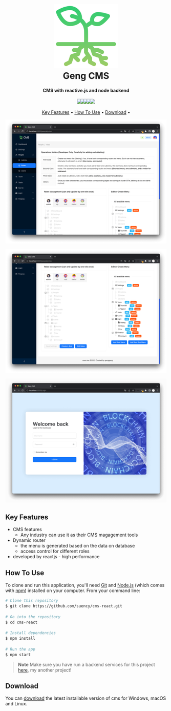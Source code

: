 <h1 align="center">
  <br>
  <img src="https://raw.githubusercontent.com/suency/cms-react/master/src/assets/sprout.png" alt="GengCMS" width="200">
  <br>
  Geng CMS
  <br>
</h1>


<h4 align="center">CMS with reactive.js and node backend</h4>

<p align="center">
  <img src="https://badgen.net/badge/license/MIT/green" style="margin-right:-10px">
  <img src="https://badgen.net/github/checks/node-formidable/node-formidable" style="margin-right:-10px">
  <img src="https://badgen.net/badge/npm/8.19.2/blue" style="margin-right:-10px">
  <img src="https://badgen.net/badge/npm/passing/green" style="margin-right:-10px">
  <img src="https://badgen.net/badge/chat/on%20discord/blue">
</p>


<p align="center">
  <a href="#key-features">Key Features</a> •
  <a href="#how-to-use">How To Use</a> •
  <a href="#download">Download</a> •
</p>




![](https://raw.githubusercontent.com/suency/cms-react/master/screenshots/content1.png)

![](https://raw.githubusercontent.com/suency/cms-react/master/screenshots/content2.png)

![](https://raw.githubusercontent.com/suency/cms-react/master/screenshots/login.png)

## Key Features

* CMS features
  - Any industry can use it as their CMS magagement tools
* Dynamic router
  - the menu is generated based on the data on database
  - access control for different roles
* developed by reactjs - high performance

## How To Use

To clone and run this application, you'll need [Git](https://git-scm.com) and [Node.js](https://nodejs.org/en/download/) (which comes with [npm](http://npmjs.com)) installed on your computer. From your command line:

```bash
# Clone this repository
$ git clone https://github.com/suency/cms-react.git

# Go into the repository
$ cd cms-react

# Install dependencies
$ npm install

# Run the app
$ npm start
```

> **Note**
> Make sure you have run a backend services for this project [here](https://github.com/suency/cms-api), my another project!


## Download

You can [download](https://github.com/suency/cms-react.git) the latest installable version of cms for Windows, macOS and Linux.